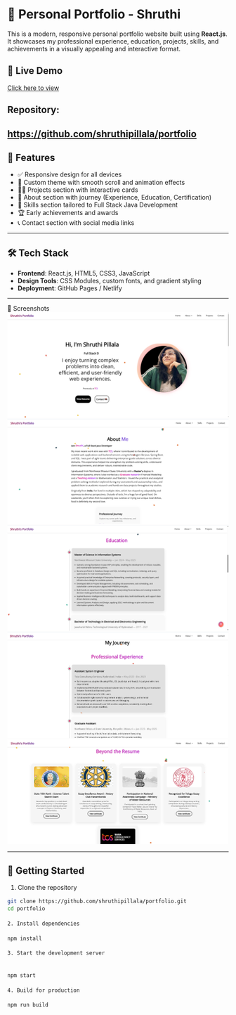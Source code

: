 # 💼 Personal Portfolio - Shruthi

This is a modern, responsive personal portfolio website built using **React.js**. It showcases my professional experience, education, projects, skills, and achievements in a visually appealing and interactive format.

## 🔗 Live Demo


[Click here to view](https://shruthipillala.github.io/portfolio)  


## Repository:
 https://github.com/shruthipillala/portfolio
---

## 🚀 Features

- ✅ Responsive design for all devices
- 🎨 Custom theme with smooth scroll and animation effects
- 🧑‍💻 Projects section with interactive cards
- 📜 About section with journey (Experience, Education, Certification)
- 🧰 Skills section tailored to Full Stack Java Development
- 🏆 Early achievements and awards
- 📞 Contact section with social media links

---

## 🛠️ Tech Stack

- **Frontend**: React.js, HTML5, CSS3, JavaScript
- **Design Tools**: CSS Modules, custom fonts, and gradient styling
- **Deployment**: GitHub Pages / Netlify

---
📸 Screenshots
![Portfolio Screenshot](./src/assets/Profile.png)
![Portfolio Screenshot](./src/assets/About.png)
![Portfolio Screenshot](./src/assets/Education.png)
![Portfolio Screenshot](./src/assets/Experience.png)
![Portfolio Screenshot](./src/assets/EarlySparks.png)


---

## 🧾 Getting Started ##

1. Clone the repository

```bash
git clone https://github.com/shruthipillala/portfolio.git
cd portfolio

2. Install dependencies

npm install

3. Start the development server


npm start

4. Build for production

npm run build



